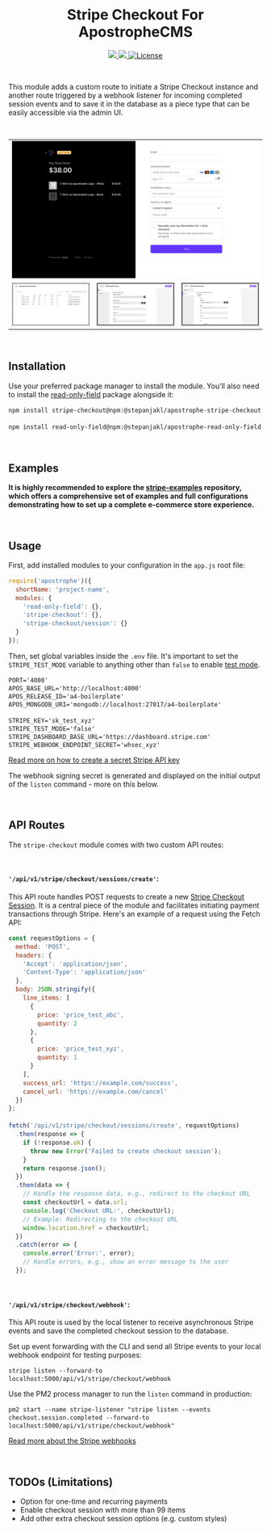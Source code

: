 <div align="center">
    <h1>
        Stripe Checkout For ApostropheCMS
    </h1>
    <p>
        <a aria-label="Apostrophe logo" href="https://v3.docs.apostrophecms.org">
            <img src="https://img.shields.io/badge/MADE%20FOR%20APOSTROPHECMS-000000.svg?style=for-the-badge&logo=Apostrophe&labelColor=6516dd">
        </a>
        <a aria-label="Personal logo" href="https://stepanjakl.com">
            <img src="https://img.shields.io/badge/STEPANJAKL.COM%20-000000.svg?style=for-the-badge&labelColor=EED500&logo=data:image/svg+xml;base64,PHN2ZyB4bWxucz0iaHR0cDovL3d3dy53My5vcmcvMjAwMC9zdmciIHZpZXdCb3g9IjAgMCAyMCAyMCI+PHBhdGggZmlsbD0iIzAwMDAwMCIgZD0iTTAgMTV2NWgyMFY3LjVIMHY1aDE1LjA1VjE1SDBaTTIwIDBIMHY1aDIwVjBaIiAvPjwvc3ZnPg==">
        </a>
        <a aria-label="License"
           href="https://github.com/apostrophecms/module-template/blob/main/LICENSE.md">
            <img alt="License"
                 src="https://img.shields.io/static/v1?style=for-the-badge&labelColor=000000&label=License&message=MIT&color=3DA639">
        </a>
    </p>
</div>

<br>

This module adds a custom route to initiate a Stripe Checkout instance and another route triggered by a webhook listener for incoming completed session events and to save it in the database as a piece type that can be easily accessible via the admin UI.

<br>

<table>
<tr>
<td colspan="3"><a href="./public/images/checkout.png" target="_blank"><img src="./public/images/checkout.png" alt="Checkout"></a></td>
</tr>
  <tr>
    <td><a href="./public/images/admin-1.png"><img src="./public/images/admin-1.png" alt="Admin UI 1"></a></td>
    <td><a href="./public/images/admin-2.png"><img src="./public/images/admin-2.png" alt="Admin UI 2"></a></td>
    <td><a href="./public/images/admin-3.png"><img src="./public/images/admin-3.png" alt="Admin UI 3"></a></td>
  </tr>
</table>

<br>

## Installation

Use your preferred package manager to install the module. You'll also need to install the [read-only-field](https://github.com/) package alongside it:

```zsh
npm install stripe-checkout@npm:@stepanjakl/apostrophe-stripe-checkout

npm install read-only-field@npm:@stepanjakl/apostrophe-read-only-field
```

<br>

## Examples

**It is highly recommended to explore the [stripe-examples](https://github.com/) repository, which offers a comprehensive set of examples and full configurations demonstrating how to set up a complete e-commerce store experience.**

<br>

## Usage

First, add installed modules to your configuration in the `app.js` root file:

```js
require('apostrophe')({
  shortName: 'project-name',
  modules: {
    'read-only-field': {},
    'stripe-checkout': {},
    'stripe-checkout/session': {}
  }
});
```

Then, set global variables inside the `.env` file. It's important to set the `STRIPE_TEST_MODE` variable to anything other than `false` to enable [test mode](https://docs.stripe.com/test-mode).

```dotenv
PORT='4000'
APOS_BASE_URL='http://localhost:4000'
APOS_RELEASE_ID='a4-boilerplate'
APOS_MONGODB_URI='mongodb://localhost:27017/a4-boilerplate'

STRIPE_KEY='sk_test_xyz'
STRIPE_TEST_MODE='false'
STRIPE_DASHBOARD_BASE_URL='https://dashboard.stripe.com'
STRIPE_WEBHOOK_ENDPOINT_SECRET='whsec_xyz'
```

[Read more on how to create a secret Stripe API key](https://docs.stripe.com/keys#create-api-secret-key)

The webhook signing secret is generated and displayed on the initial output of the `listen` command - more on this below.

<br>

## API Routes

The `stripe-checkout` module comes with two custom API routes:

<br>

#### `'/api/v1/stripe/checkout/sessions/create'`:

This API route handles POST requests to create a new [Stripe Checkout Session](https://docs.stripe.com/payments/checkout/how-checkout-works). It is a central piece of the module and facilitates initiating payment transactions through Stripe. Here's an example of a request using the Fetch API:

```javascript
const requestOptions = {
  method: 'POST',
  headers: {
    'Accept': 'application/json',
    'Content-Type': 'application/json'
  },
  body: JSON.stringify({
    line_items: [
      {
        price: 'price_test_abc',
        quantity: 2
      },
      {
        price: 'price_test_xyz',
        quantity: 1
      }
    ],
    success_url: 'https://example.com/success',
    cancel_url: 'https://example.com/cancel'
  })
};

fetch('/api/v1/stripe/checkout/sessions/create', requestOptions)
  .then(response => {
    if (!response.ok) {
      throw new Error('Failed to create checkout session');
    }
    return response.json();
  })
  .then(data => {
    // Handle the response data, e.g., redirect to the checkout URL
    const checkoutUrl = data.url;
    console.log('Checkout URL:', checkoutUrl);
    // Example: Redirecting to the checkout URL
    window.location.href = checkoutUrl;
  })
  .catch(error => {
    console.error('Error:', error);
    // Handle errors, e.g., show an error message to the user
  });
```

<br>

#### `'/api/v1/stripe/checkout/webhook'`:

This API route is used by the local listener to receive asynchronous Stripe events and save the completed checkout session to the database.

Set up event forwarding with the CLI and send all Stripe events to your local webhook endpoint for testing purposes:

```shell
stripe listen --forward-to localhost:5000/api/v1/stripe/checkout/webhook
```

Use the PM2 process manager to run the `listen` command in production:

```shell
pm2 start --name stripe-listener "stripe listen --events checkout.session.completed --forward-to localhost:5000/api/v1/stripe/checkout/webhook"
```

[Read more about the Stripe webhooks](https://docs.stripe.com/webhooks/quickstart)

<br>

## TODOs (Limitations)

- Option for one-time and recurring payments
- Enable checkout session with more than 99 items
- Add other extra checkout session options (e.g. custom styles)
